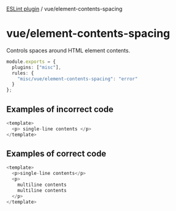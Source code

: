 [ESLint plugin](https://ilyub.github.io/eslint-plugin-misc/) / vue/element-contents-spacing

# vue/element-contents-spacing

Controls spaces around HTML element contents.

```ts
module.exports = {
  plugins: ["misc"],
  rules: {
    "misc/vue/element-contents-spacing": "error"
  }
};
```

## Examples of incorrect code

```ts
<template>
  <p> single-line contents </p>
</template>
```

## Examples of correct code

```ts
<template>
  <p>single-line contents</p>
  <p>
    multiline contents
    multiline contents
  </p>
</template>
```